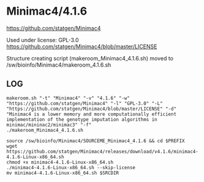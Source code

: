 Minimac4/4.1.6
========================

<https://github.com/statgen/Minimac4>

Used under license:
GPL-3.0
<https://github.com/statgen/Minimac4/blob/master/LICENSE>

Structure creating script (makeroom_Minimac4_4.1.6.sh) moved to /sw/bioinfo/Minimac4/makeroom_4.1.6.sh

LOG
---

    makeroom.sh "-t" "Minimac4" "-v" "4.1.6" "-w" "https://github.com/statgen/Minimac4" "-l" "GPL-3.0" "-L" "https://github.com/statgen/Minimac4/blob/master/LICENSE" "-d" "Minimac4 is a lower memory and more computationally efficient implementation of the genotype imputation algorithms in minimac/mininac2/minimac3" "-f"
    ./makeroom_Minimac4_4.1.6.sh
     
    source /sw/bioinfo/Minimac4/SOURCEME_Minimac4_4.1.6 && cd $PREFIX
    wget https://github.com/statgen/Minimac4/releases/download/v4.1.6/minimac4-4.1.6-Linux-x86_64.sh
    chmod +x minimac4-4.1.6-Linux-x86_64.sh
    ./minimac4-4.1.6-Linux-x86_64.sh --skip-license
    mv minimac4-4.1.6-Linux-x86_64.sh $SRCDIR

